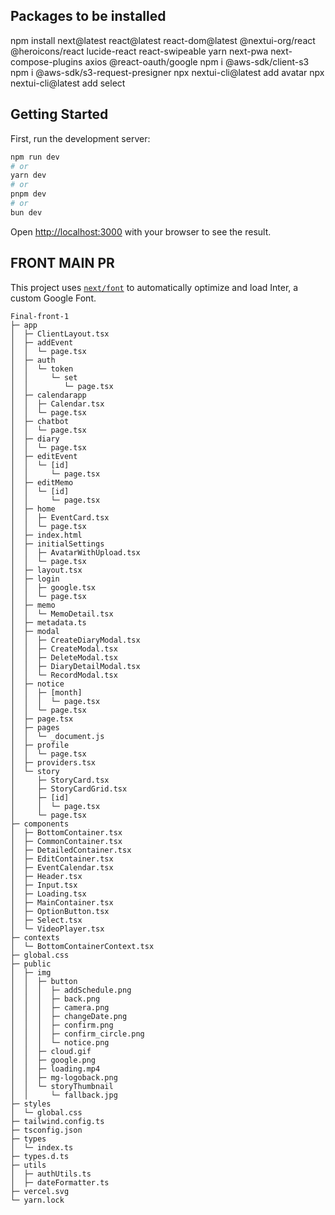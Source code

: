 ## Packages to be installed
npm install next@latest react@latest react-dom@latest @nextui-org/react @heroicons/react lucide-react react-swipeable yarn next-pwa next-compose-plugins axios @react-oauth/google
npm i @aws-sdk/client-s3
npm i @aws-sdk/s3-request-presigner
npx nextui-cli@latest add avatar
npx nextui-cli@latest add select

## Getting Started

First, run the development server:

```bash
npm run dev
# or
yarn dev
# or
pnpm dev
# or
bun dev
```

Open [http://localhost:3000](http://localhost:3000) with your browser to see the result.

##  FRONT MAIN PR

This project uses [`next/font`](https://nextjs.org/docs/basic-features/font-optimization) to automatically optimize and load Inter, a custom Google Font.

```
Final-front-1
├─ app
│  ├─ ClientLayout.tsx
│  ├─ addEvent
│  │  └─ page.tsx
│  ├─ auth
│  │  └─ token
│  │     └─ set
│  │        └─ page.tsx
│  ├─ calendarapp
│  │  ├─ Calendar.tsx
│  │  └─ page.tsx
│  ├─ chatbot
│  │  └─ page.tsx
│  ├─ diary
│  │  └─ page.tsx
│  ├─ editEvent
│  │  └─ [id]
│  │     └─ page.tsx
│  ├─ editMemo
│  │  └─ [id]
│  │     └─ page.tsx
│  ├─ home
│  │  ├─ EventCard.tsx
│  │  └─ page.tsx
│  ├─ index.html
│  ├─ initialSettings
│  │  ├─ AvatarWithUpload.tsx
│  │  └─ page.tsx
│  ├─ layout.tsx
│  ├─ login
│  │  ├─ google.tsx
│  │  └─ page.tsx
│  ├─ memo
│  │  └─ MemoDetail.tsx
│  ├─ metadata.ts
│  ├─ modal
│  │  ├─ CreateDiaryModal.tsx
│  │  ├─ CreateModal.tsx
│  │  ├─ DeleteModal.tsx
│  │  ├─ DiaryDetailModal.tsx
│  │  └─ RecordModal.tsx
│  ├─ notice
│  │  ├─ [month]
│  │  │  └─ page.tsx
│  │  └─ page.tsx
│  ├─ page.tsx
│  ├─ pages
│  │  └─ _document.js
│  ├─ profile
│  │  └─ page.tsx
│  ├─ providers.tsx
│  └─ story
│     ├─ StoryCard.tsx
│     ├─ StoryCardGrid.tsx
│     ├─ [id]
│     │  └─ page.tsx
│     └─ page.tsx
├─ components
│  ├─ BottomContainer.tsx
│  ├─ CommonContainer.tsx
│  ├─ DetailedContainer.tsx
│  ├─ EditContainer.tsx
│  ├─ EventCalendar.tsx
│  ├─ Header.tsx
│  ├─ Input.tsx
│  ├─ Loading.tsx
│  ├─ MainContainer.tsx
│  ├─ OptionButton.tsx
│  ├─ Select.tsx
│  └─ VideoPlayer.tsx
├─ contexts
│  └─ BottomContainerContext.tsx
├─ global.css
├─ public
│  ├─ img
│  │  ├─ button
│  │  │  ├─ addSchedule.png
│  │  │  ├─ back.png
│  │  │  ├─ camera.png
│  │  │  ├─ changeDate.png
│  │  │  ├─ confirm.png
│  │  │  ├─ confirm_circle.png
│  │  │  └─ notice.png
│  │  ├─ cloud.gif
│  │  ├─ google.png
│  │  ├─ loading.mp4
│  │  ├─ mg-logoback.png
│  │  └─ storyThumbnail
│  │     └─ fallback.jpg
├─ styles
│  └─ global.css
├─ tailwind.config.ts
├─ tsconfig.json
├─ types
│  └─ index.ts
├─ types.d.ts
├─ utils
│  ├─ authUtils.ts
│  ├─ dateFormatter.ts
├─ vercel.svg
└─ yarn.lock
